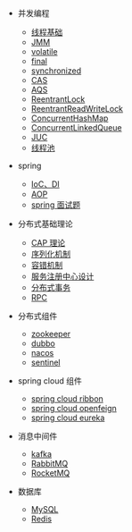 - 并发编程
  - [线程基础](thread/线程基础.md)
  - [JMM](thread/JMM.md)
  - [volatile](thread/volatile.md)
  - [final](thread/final.md)
  - [synchronized](thread/synchronized.md)
  - [CAS](thread/cas.md)
  - [AQS](thread/AQS.md)
  - [ReentrantLock](thread/ReentrantLock.md)
  - [ReentrantReadWriteLock](thread/ReentrantReadWriteLock.md)
  - [ConcurrentHashMap](thread/ConcurrentHashMap.md)
  - [ConcurrentLinkedQueue](thread/ConcurrentLinkedQueue.md)
  - [JUC](thread/JUC.md)
  - [线程池](thread/线程池.md)

- spring
  - [IoC、DI](spring/iocdi.md)
  - [AOP](spring/aop.md)
  - [spring 面试题](spring/spring.md)

- 分布式基础理论
  - [CAP 理论](distributed/CAP.md)
  - [序列化机制](distributed/序列化.md)
  - [容错机制](distributed/容错机制.md)
  - [服务注册中心设计](distributed/服务注册中心.md)
  - [分布式事务](distributed/分布式事务.md)
  - [RPC](distributed/RPC.md)
  
- 分布式组件
  - [zookeeper](distributed-components/zookeeper.md)
  - [dubbo](distributed-components/dubbo.md)
  - [nacos](distributed-components/nacos.md)
  - [sentinel](distributed-components/sentinel.md)

- spring cloud 组件
  - [spring cloud ribbon](springcloud/ribbon.md)
  - [spring cloud openfeign](springcloud/openfeign.md)
  - [spring cloud eureka](springcloud/eureka.md)

- 消息中间件
  - [kafka](mq/kafka.md)
  - [RabbitMQ](mq/RabbitMQ.md)
  - [RocketMQ](mq/RocketMQ.md)

- 数据库
  - [MySQL](database/mysql.md)
  - [Redis](database/redis.md)